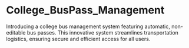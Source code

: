 # College_BusPass_Management
Introducing a college bus management system featuring automatic, non-editable bus passes. This innovative system streamlines transportation logistics, ensuring secure and efficient access for all users.
